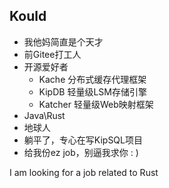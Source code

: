 ## Kould 
- 我他妈简直是个天才
- 前Gitee打工人
- 开源爱好者
  - Kache 分布式缓存代理框架
  - KipDB 轻量级LSM存储引擎
  - Katcher 轻量级Web映射框架
- Java\Rust
- 地球人
- 躺平了，专心在写KipSQL项目
- 给我份ez job，别逼我求你 : )

I am looking for a job related to Rust
